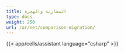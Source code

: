 ```yaml
---
title: المقارنة والهجرة
type: docs
weight: 250
url: /ar/net/comparison-migration/
---
```



{{< app/cells/assistant language="csharp" >}}

